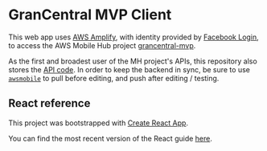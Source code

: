 # GranCentral MVP Client

This web app uses [AWS Amplify](https://github.com/aws/aws-amplify), with identity provided by [Facebook Login](https://developers.facebook.com/docs/facebook-login), to access the AWS Mobile Hub project [grancentral-mvp](https://console.aws.amazon.com/mobilehub/home?region=us-east-2#/4eb8b899-bc2c-44b5-b8b7-f925fd26e269/build).

As the first and broadest user of the MH project's APIs, this repository also stores the [API code](awsmobilejs/backend/cloud-api). In order to keep the backend in sync, be sure to use [`awsmobile`](https://github.com/aws/awsmobile-cli) to pull before editing, and push after editing / testing.

## React reference

This project was bootstrapped with [Create React App](https://github.com/facebookincubator/create-react-app).

You can find the most recent version of the React guide [here](https://github.com/facebookincubator/create-react-app/blob/master/packages/react-scripts/template/README.md).
